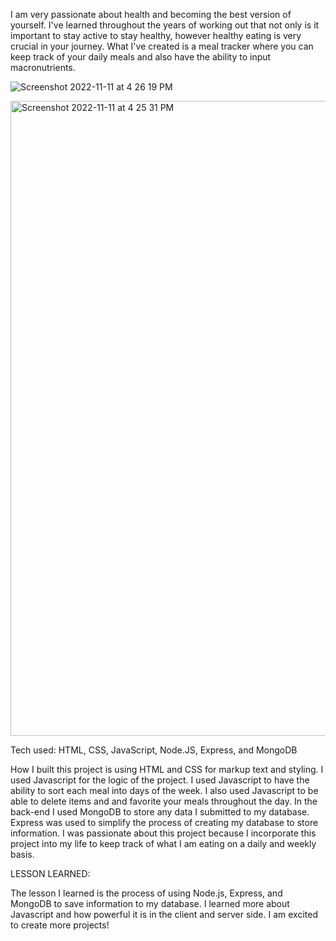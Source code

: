 I am very passionate about health and becoming the best version of yourself. I've learned throughout the years of working out that not only is it important to stay active to stay healthy, however healthy eating is very crucial in your journey. What I've created is a meal tracker where you can keep track of your daily meals and also have the ability to input macronutrients. 

![Screenshot 2022-11-11 at 4 26 19 PM](https://user-images.githubusercontent.com/107250690/201433125-096fd579-0599-4123-98ac-a0950e07a483.png)


<img width="1016" alt="Screenshot 2022-11-11 at 4 25 31 PM" src="https://user-images.githubusercontent.com/107250690/201433146-c855bdca-0486-45b4-a080-5b4004ba1063.png">


Tech used: HTML, CSS, JavaScript, Node.JS, Express, and MongoDB

How I built this project is using HTML and CSS for markup text and styling. I used Javascript for the logic of the project. I used Javascript to have the ability to sort each meal into days of the week. I also used Javascript to be able to delete items and and favorite your meals throughout the day. In the back-end I used MongoDB to store any data I submitted to my database. Express was used to simplify the process of creating my database to store information. I was passionate about this project because I incorporate this project into my life to keep track of what I am eating on a daily and weekly basis.

LESSON LEARNED:

The lesson I learned is the process of using Node.js, Express, and MongoDB to save information to my database. I learned more about Javascript and how powerful it is in the client and server side. I am excited to create more projects!

